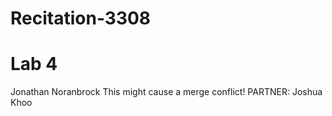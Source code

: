 # Recitation-3308
# Lab 4
Jonathan Noranbrock
This might cause a merge conflict!
PARTNER: Joshua Khoo
